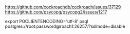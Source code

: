 
https://github.com/cockroachdb/cockroach/issues/37129
https://github.com/psycopg/psycopg2/issues/1217

export PGCLIENTENCODING='utf-8'
psql postgres://root:password@roach1:26257/?sslmode=disable